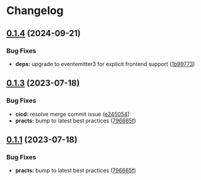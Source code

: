# Changelog

## [0.1.4](https://github.com/ehmpathy/event-stream-pubsub/compare/v0.1.3...v0.1.4) (2024-09-21)


### Bug Fixes

* **deps:** upgrade to eventemitter3 for explicit frontend support ([1b99773](https://github.com/ehmpathy/event-stream-pubsub/commit/1b997734cc4aaa464bb6d0feaf97c92dbdfdd55e))

## [0.1.3](https://github.com/ehmpathy/event-stream-pubsub/compare/v0.1.0...v0.1.3) (2023-07-18)


### Bug Fixes

* **cicd:** resolve merge commit issue ([e245054](https://github.com/ehmpathy/event-stream-pubsub/commit/e2450546fa1aa093195aa6cf0f6303d5e854ce4b))
* **practs:** bump to latest best practices ([796665f](https://github.com/ehmpathy/event-stream-pubsub/commit/796665f78c9b6d543824ef5efdab58dc9d1c830a))

## [0.1.1](https://github.com/ehmpathy/event-stream-pubsub/compare/v0.1.0...v0.1.1) (2023-07-18)


### Bug Fixes

* **practs:** bump to latest best practices ([796665f](https://github.com/ehmpathy/event-stream-pubsub/commit/796665f78c9b6d543824ef5efdab58dc9d1c830a))

